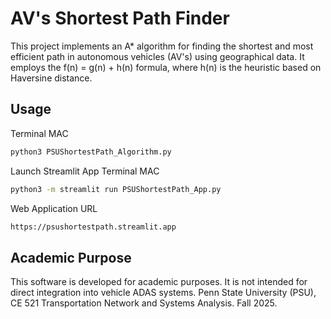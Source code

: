 # AV's Shortest Path Finder

This project implements an A* algorithm for finding the shortest and most efficient path in autonomous vehicles (AV's) using geographical data. It employs the f(n) = g(n) + h(n) formula, where h(n) is the heuristic based on Haversine distance.

## Usage
Terminal MAC
```bash
python3 PSUShortestPath_Algorithm.py
```
Launch Streamlit App 
Terminal MAC
```bash
python3 -m streamlit run PSUShortestPath_App.py
```
Web Application URL 
```bash
https://psushortestpath.streamlit.app 
```

## Academic Purpose
This software is developed for academic purposes. It is not intended for direct integration into vehicle ADAS systems.
Penn State University (PSU), CE 521 Transportation Network and Systems Analysis. Fall 2025. 